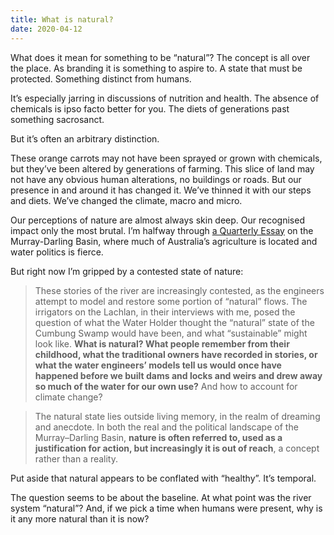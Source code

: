 ```yaml
---
title: What is natural?
date: 2020-04-12
---
```


<!--kg-card-begin: html--><p>What does it mean for something to be &#8220;natural&#8221;? The concept is all over the place. As branding it is something to aspire to. A state that must be protected. Something distinct from humans.</p>
<p>It&#8217;s especially jarring in discussions of nutrition and health. The absence of chemicals is ipso facto better for you. The diets of generations past something sacrosanct.</p>
<p>But it&#8217;s often an arbitrary distinction.</p>
<p>These orange carrots may not have been sprayed or grown with chemicals, but they&#8217;ve been altered by generations of farming. This slice of land may not have any obvious human alterations, no buildings or roads. But our presence in and around it has changed it. We&#8217;ve thinned it with our steps and diets. We&#8217;ve changed the climate, macro and micro.</p>
<p>Our perceptions of nature are almost always skin deep. Our recognised impact only the most brutal. I&#8217;m halfway through <a href="https://www.quarterlyessay.com.au/essay/2020/03/cry-me-a-river">a Quarterly Essay</a> on the Murray-Darling Basin, where much of Australia&#8217;s agriculture is located and water politics is fierce.</p>
<p>But right now I&#8217;m gripped by a contested state of nature:</p>
<blockquote><p>These stories of the river are increasingly contested, as the engineers attempt to model and restore some portion of “natural” flows. The irrigators on the Lachlan, in their interviews with me, posed the question of what the Water Holder thought the “natural” state of the Cumbung Swamp would have been, and what “sustainable” might look like. <strong>What is natural? What people remember from their childhood, what the traditional owners have recorded in stories, or what the water engineers’ models tell us would once have happened before we built dams and locks and weirs and drew away so much of the water for our own use?</strong> And how to account for climate change?</p>
</blockquote>
<blockquote><p>The natural state lies outside living memory, in the realm of dreaming and anecdote. In both the real and the political landscape of the Murray–Darling Basin, <strong>nature is often referred to, used as a justification for action, but increasingly it is out of reach</strong>, a concept rather than a reality.</p>
</blockquote>
<p>Put aside that natural appears to be conflated with &#8220;healthy&#8221;. It&#8217;s temporal.</p>
<p>The question seems to be about the baseline. At what point was the river system &#8220;natural&#8221;? And, if we pick a time when humans were present, why is it any more natural than it is now?</p>
<!--kg-card-end: html-->